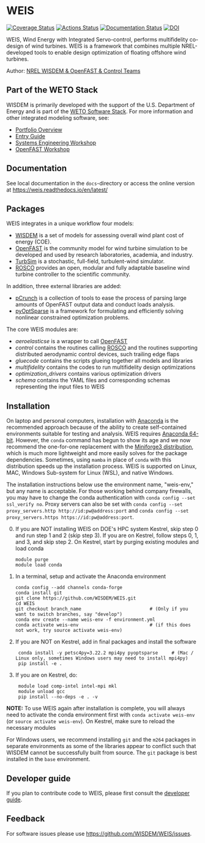 # WEIS

[![Coverage Status](https://coveralls.io/repos/github/WISDEM/WEIS/badge.svg?branch=develop)](https://coveralls.io/github/WISDEM/WEIS?branch=develop)
[![Actions Status](https://github.com/WISDEM/WEIS/workflows/CI_WEIS/badge.svg?branch=develop)](https://github.com/WISDEM/WEIS/actions)
[![Documentation Status](https://readthedocs.org/projects/weis/badge/?version=develop)](https://weis.readthedocs.io/en/develop/?badge=develop)
[![DOI](https://zenodo.org/badge/289320573.svg)](https://zenodo.org/badge/latestdoi/289320573)

WEIS, Wind Energy with Integrated Servo-control, performs multifidelity co-design of wind turbines. WEIS is a framework that combines multiple NREL-developed tools to enable design optimization of floating offshore wind turbines.

Author: [NREL WISDEM & OpenFAST & Control Teams](mailto:systems.engineering@nrel.gov)

## Part of the WETO Stack

WISDEM is primarily developed with the support of the U.S. Department of Energy and is part of the [WETO Software Stack](https://nrel.github.io/WETOStack). For more information and other integrated modeling software, see:
- [Portfolio Overview](https://nrel.github.io/WETOStack/portfolio_analysis/overview.html)
- [Entry Guide](https://nrel.github.io/WETOStack/_static/entry_guide/index.html)
- [Systems Engineering Workshop](https://nrel.github.io/WETOStack/workshops/user_workshops_2024.html#systems-engineering)
- [OpenFAST Workshop](https://nrel.github.io/WETOStack/workshops/user_workshops_2024.html#openfast-ecosystem)

## Documentation

See local documentation in the `docs`-directory or access the online version at <https://weis.readthedocs.io/en/latest/>

## Packages

WEIS integrates in a unique workflow four models:
* [WISDEM](https://github.com/WISDEM/WISDEM) is a set of models for assessing overall wind plant cost of energy (COE).
* [OpenFAST](https://github.com/OpenFAST/openfast) is the community model for wind turbine simulation to be developed and used by research laboratories, academia, and industry.
* [TurbSim](https://www.nrel.gov/docs/fy09osti/46198.pdf) is a stochastic, full-field, turbulent-wind simulator.
* [ROSCO](https://github.com/NREL/ROSCO) provides an open, modular and fully adaptable baseline wind turbine controller to the scientific community.

In addition, three external libraries are added:
* [pCrunch](https://github.com/NREL/pCrunch) is a collection of tools to ease the process of parsing large amounts of OpenFAST output data and conduct loads analysis.
* [pyOptSparse](https://github.com/mdolab/pyoptsparse) is a framework for formulating and efficiently solving nonlinear constrained optimization problems.

The core WEIS modules are:
 * _aeroelasticse_ is a wrapper to call [OpenFAST](https://github.com/OpenFAST/openfast)
 * _control_ contains the routines calling [ROSCO](https://github.com/NREL/ROSCO) and the routines supporting distributed aerodynamic control devices, such trailing edge flaps
 * _gluecode_ contains the scripts glueing together all models and libraries
 * _multifidelity_ contains the codes to run multifidelity design optimizations
 * _optimization_drivers_ contains various optimization drivers
 * _schema_ contains the YAML files and corresponding schemas representing the input files to WEIS

## Installation

On laptop and personal computers, installation with [Anaconda](https://www.anaconda.com) is the recommended approach because of the ability to create self-contained environments suitable for testing and analysis.  WEIS requires [Anaconda 64-bit](https://www.anaconda.com/distribution/). However, the `conda` command has begun to show its age and we now recommend the one-for-one replacement with the [Miniforge3 distribution](https://github.com/conda-forge/miniforge?tab=readme-ov-file#miniforge3), which is much more lightweight and more easily solves for the package dependencies.  Sometimes, using `mamba` in place of `conda` with this distribution speeds up the installation process. WEIS is supported on Linux, MAC, Windows Sub-system for Linux (WSL), and native Windows.

The installation instructions below use the environment name, "weis-env," but any name is acceptable. For those working behind company firewalls, you may have to change the conda authentication with `conda config --set ssl_verify no`.  Proxy servers can also be set with `conda config --set proxy_servers.http http://id:pw@address:port` and `conda config --set proxy_servers.https https://id:pw@address:port`.

0.  If you are NOT installing WEIS on DOE's HPC system Kestrel, skip step 0 and run step 1 and 2 (skip step 3). If you are on Kestrel, follow steps 0, 1, and 3, and skip step 2. On Kestrel, start by purging existing modules and load conda

        module purge
        module load conda        

1.  In a terminal, setup and activate the Anaconda environment

        conda config --add channels conda-forge
        conda install git
        git clone https://github.com/WISDEM/WEIS.git
        cd WEIS
        git checkout branch_name                         # (Only if you want to switch branches, say "develop")
        conda env create --name weis-env -f environment.yml
        conda activate weis-env                          # (if this does not work, try source activate weis-env)


2. If you are NOT on Kestrel, add in final packages and install the software

        conda install -y petsc4py=3.22.2 mpi4py pyoptsparse     # (Mac / Linux only, sometimes Windows users may need to install mpi4py)
        pip install -e .

3. If you are on Kestrel, do:

        module load comp-intel intel-mpi mkl
        module unload gcc
        pip install --no-deps -e . -v

**NOTE:** To use WEIS again after installation is complete, you will always need to activate the conda environment first with `conda activate weis-env` (or `source activate weis-env`). On Kestrel, make sure to reload the necessary modules

For Windows users, we recommend installing `git` and the `m264` packages in separate environments as some of the libraries appear to conflict such that WISDEM cannot be successfully built from source.  The `git` package is best installed in the `base` environment.

## Developer guide

If you plan to contribute code to WEIS, please first consult the [developer guide](https://weis.readthedocs.io/en/latest/how_to_contribute_code.html).

## Feedback

For software issues please use <https://github.com/WISDEM/WEIS/issues>.  
